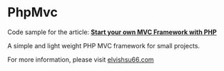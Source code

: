 PhpMvc
======
Code sample for the article: <a href="http://www.elvishsu66.com/2014/01/start-your-own-mvc-framework-with-php.html" target="_blank"><b>Start your own MVC Framework with PHP</b></a>

A simple and light weight PHP MVC framework for small projects.

For more information, please visit <a href="http://www.elvishsu66.com/2014/01/start-your-own-mvc-framework-with-php.html" target="_blank">elvishsu66.com</a>
